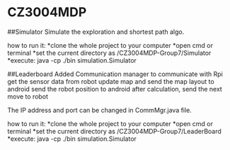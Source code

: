 # CZ3004MDP
##Simulator
Simulate the exploration and shortest path algo.

how to run it:
*clone the whole project to your computer
*open cmd or terminal
*set the current directory as /CZ3004MDP-Group7/Simulator
*execute: java -cp ./bin simulation.Simulator

##Leaderboard
Added Communication manager to communicate with Rpi
get the sensor data from robot
update map and send the map layout to android
send the robot position to android
after calculation, send the next move to robot

The IP address and port can be changed in CommMgr.java file.

how to run it:
*clone the whole project to your computer
*open cmd or terminal
*set the current directory as /CZ3004MDP-Group7/LeaderBoard
*execute: java -cp ./bin simulation.Simulator


 
